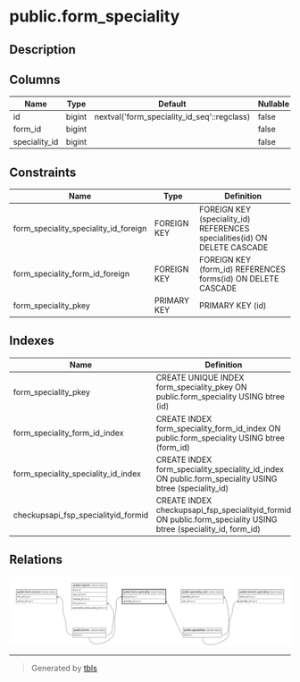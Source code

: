 # public.form_speciality

## Description

## Columns

| Name          | Type   | Default                                     | Nullable | Parents                                       |
| ------------- | ------ | ------------------------------------------- | -------- | --------------------------------------------- |
| id            | bigint | nextval('form_speciality_id_seq'::regclass) | false    |                                               |
| form_id       | bigint |                                             | false    | [public.forms](public.forms.md)               |
| speciality_id | bigint |                                             | false    | [public.specialities](public.specialities.md) |

## Constraints

| Name                                  | Type        | Definition                                                                |
| ------------------------------------- | ----------- | ------------------------------------------------------------------------- |
| form_speciality_speciality_id_foreign | FOREIGN KEY | FOREIGN KEY (speciality_id) REFERENCES specialities(id) ON DELETE CASCADE |
| form_speciality_form_id_foreign       | FOREIGN KEY | FOREIGN KEY (form_id) REFERENCES forms(id) ON DELETE CASCADE              |
| form_speciality_pkey                  | PRIMARY KEY | PRIMARY KEY (id)                                                          |

## Indexes

| Name                                | Definition                                                                                                      |
| ----------------------------------- | --------------------------------------------------------------------------------------------------------------- |
| form_speciality_pkey                | CREATE UNIQUE INDEX form_speciality_pkey ON public.form_speciality USING btree (id)                             |
| form_speciality_form_id_index       | CREATE INDEX form_speciality_form_id_index ON public.form_speciality USING btree (form_id)                      |
| form_speciality_speciality_id_index | CREATE INDEX form_speciality_speciality_id_index ON public.form_speciality USING btree (speciality_id)          |
| checkupsapi_fsp_specialityid_formid | CREATE INDEX checkupsapi_fsp_specialityid_formid ON public.form_speciality USING btree (speciality_id, form_id) |

## Relations

![er](public.form_speciality.svg)

---

> Generated by [tbls](https://github.com/k1LoW/tbls)
